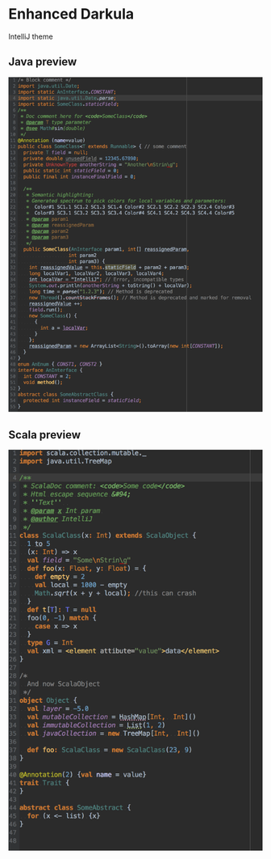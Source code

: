 # Enhanced Darkula

IntelliJ theme

## Java preview

![](java.png)

## Scala preview

![](scala.png)
